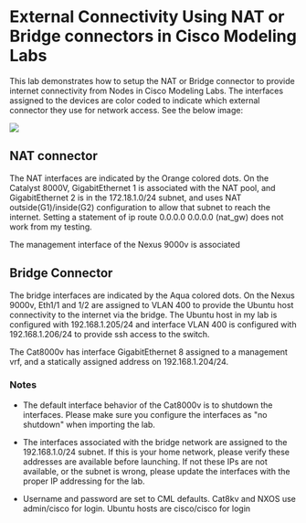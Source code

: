# External Connectivity Using NAT or Bridge connectors in Cisco Modeling Labs

This lab demonstrates how to setup the NAT or Bridge connector to provide internet connectivity from Nodes in Cisco Modeling Labs.  The interfaces assigned to the devices are color coded to indicate which external connector they use for network access.  See the below image:

<img src="img/External Connectivity - NAT _ Bridge CML².png">

## NAT connector

The NAT interfaces are indicated by the Orange colored dots.  On the Catalyst 8000V, GigabitEthernet 1 is associated with the NAT pool, and GigabitEthernet 2 is in the 172.18.1.0/24 subnet, and uses NAT outside(G1)/inside(G2) configuration to allow that subnet to reach the internet.  Setting a statement of ip route 0.0.0.0 0.0.0.0 (nat_gw) does not work from my testing.

The management interface of the Nexus 9000v is associated 

## Bridge Connector

The bridge interfaces are indicated by the Aqua colored dots.   On the Nexus 9000v, Eth1/1 and 1/2 are assigned to VLAN 400 to provide the Ubuntu host connectivity to the internet via the bridge.  The Ubuntu host in my lab is configured with 192.168.1.205/24 and interface VLAN 400 is configured with 192.168.1.206/24 to provide ssh access to the switch.

The Cat8000v has interface GigabitEthernet 8 assigned to a management vrf, and a statically assigned address on 192.168.1.204/24.

### Notes

* The default interface behavior of the Cat8000v is to shutdown the interfaces.  Please make sure you configure the interfaces as "no shutdown" when importing the lab.

* The interfaces associated with the bridge network are assigned to the 192.168.1.0/24 subnet.  If this is your home network, please verify these addresses are available before launching.  If not these IPs are not available, or the subnet is wrong, please update the interfaces with the proper IP addressing for the lab.

* Username and password are set to CML defaults.  Cat8kv and NXOS use admin/cisco for login.  Ubuntu hosts are cisco/cisco for login